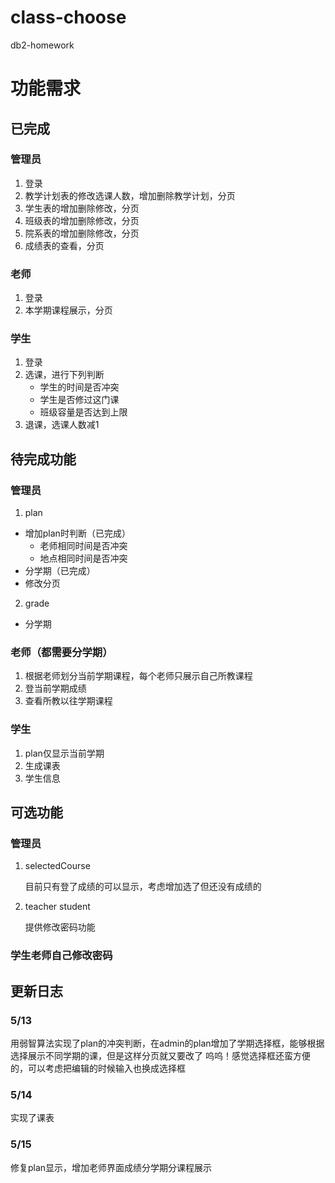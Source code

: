 # class-choose
db2-homework
# 功能需求

## 已完成

### 管理员

1. 登录
2. 教学计划表的修改选课人数，增加删除教学计划，分页
3. 学生表的增加删除修改，分页
4. 班级表的增加删除修改，分页
5. 院系表的增加删除修改，分页
6. 成绩表的查看，分页

### 老师

1. 登录
2. 本学期课程展示，分页

### 学生

1. 登录
2. 选课，进行下列判断
    - 学生的时间是否冲突
    - 学生是否修过这门课
    - 班级容量是否达到上限
3. 退课，选课人数减1

## 待完成功能

### 管理员

1. plan
- 增加plan时判断（已完成）
    - 老师相同时间是否冲突
    - 地点相同时间是否冲突
- 分学期（已完成）
- 修改分页
2. grade
- 分学期

### 老师（都需要分学期）

1. 根据老师划分当前学期课程，每个老师只展示自己所教课程
2. 登当前学期成绩
3. 查看所教以往学期课程

### 学生

1. plan仅显示当前学期
2. 生成课表
3. 学生信息

## 可选功能

### 管理员

1. selectedCourse
    
    目前只有登了成绩的可以显示，考虑增加选了但还没有成绩的
    
2. teacher student 
    
    提供修改密码功能
    

### 学生老师自己修改密码

## 更新日志
### 5/13 
用弱智算法实现了plan的冲突判断，在admin的plan增加了学期选择框，能够根据选择展示不同学期的课，但是这样分页就又要改了 呜呜！感觉选择框还蛮方便的，可以考虑把编辑的时候输入也换成选择框
### 5/14
实现了课表
### 5/15
修复plan显示，增加老师界面成绩分学期分课程展示